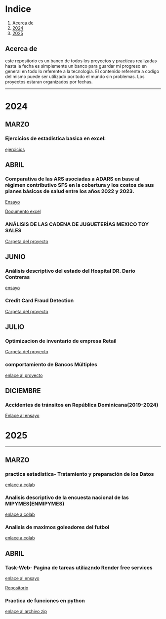 # Indice

1. [Acerca de](#Acerca-de)
2. [2024](#2024)
3. [2025](#2025)


## Acerca de

este repositorio es un banco de todos los proyectos y practicas realizadas hasta la fecha
es simplemente un banco para guardar mi progreso en general en todo lo referente a la tecnologia. El contenido referente a codigo del mismo puede ser utilizado por todo el mundo sin problemas. Los proyectos estaran organizados por fechas.

---

# 2024

## MARZO
### Ejercicios de estadistica basica en excel:
[ejercicios](https://drive.google.com/drive/folders/1dQLCxrbcRNyC1lkjbcYMB6YQgjxtWLEh?usp=drive_link)


## ABRIL 

### Comparativa de las ARS asociadas a ADARS en base al régimen contributivo SFS en la cobertura y los costos de sus planes básicos de salud entre los años 2022 y 2023.

[Ensayo](https://docs.google.com/document/d/1fkHKZoGFxH8M98tddY1S_Qomb9kVxsBR/edit?usp=sharing&ouid=102332637077244200946&rtpof=true&sd=true)

[Documento excel](https://docs.google.com/spreadsheets/d/1Mo4sTbJyMjP7BXzp2VDUpTqL8HiYNUC9/edit?usp=sharing&ouid=102332637077244200946&rtpof=true&sd=true)



### ANÁLISIS DE LAS CADENA DE JUGUETERÍAS MEXICO TOY SALES

[Carpeta del proyecto](https://drive.google.com/drive/folders/1dnsbGRRErDx45JT80346UNVYuCv7xB3l?usp=sharing)



## JUNIO

### Análisis descriptivo del estado del Hospital DR. Darío Contreras

[ensayo](https://docs.google.com/document/d/1hq9Jmd4xrQ4da1b0aHe3iDWF-00NZkiwEHmpiULtqSo/edit?usp=sharing)


### Credit Card Fraud Detection
[Carpeta del proyecto](https://drive.google.com/drive/folders/1y_fq8o7sW0zSiySAebPVdewjfLAr4zN3?usp=sharing)


## JULIO

### Optimizacion de inventario de empresa Retail

[Carpeta del proyecto](https://drive.google.com/drive/folders/1n-oJHLcrUSKFpgWu-svMPY38_lq6Rom4?usp=sharing)

### comportamiento de Bancos Múltiples
[enlace al proyecto](https://www.linkedin.com/in/edwin-jeremias-agustin/details/projects/)


## DICIEMBRE

### Accidentes de tránsitos en República Dominicana(2019-2024)

[Enlace al ensayo](https://docs.google.com/document/d/1Cm1CPuhHqzJq4hVZD9Kyno2Z5I0tevfP1DZBfjeB6vo/edit?usp=drive_link)

# 2025
---

## MARZO

### practica estadistica- Tratamiento y preparación de los Datos

[enlace a colab](https://colab.research.google.com/drive/1Fh93MbQKL30lVkvUOLUPyN6aJSjrfHEA?usp=sharing)

### Analisis descriptivo de la encuesta nacional de las MIPYMES(ENMIPYMES)
[enlace a colab](https://colab.research.google.com/drive/1juwbx4A43sLo_QF_AIqzAcl6fHTc7THo?usp=sharing)

### Analisis de maximos goleadores del futbol

[enlace a colab](https://colab.research.google.com/drive/1rbZtsbZFNTmkz49TeQdH3UYWUX-pd7gQ?usp=sharing)


## ABRIL 

### Task-Web- Pagina de tareas utiliazndo Render free services

[enlace al ensayo](https://docs.google.com/document/d/1Epb2wdc94vKnOierzLkgwJuxloZBtvJc1VzzelX4D-A/edit?usp=sharing)

[Repositorio](https://github.com/edoruin/task_web)


### Practica de funciones en python

[enlace al archivo zip](https://drive.google.com/drive/folders/1wLGKhPVK6vVZ9rkdK4bwSnsv8Bs2ijHB?usp=sharing)



